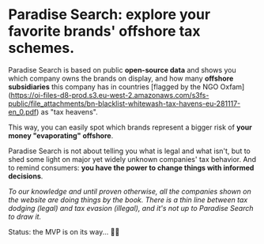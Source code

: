 # Paradise Search: explore your favorite brands' offshore tax schemes.

Paradise Search is based on public **open-source data** and shows you which company owns the brands on display, and how many **offshore subsidiaries** this company has in countries [flagged by the NGO Oxfam] (https://oi-files-d8-prod.s3.eu-west-2.amazonaws.com/s3fs-public/file_attachments/bn-blacklist-whitewash-tax-havens-eu-281117-en_0.pdf) as "tax heavens".

This way, you can easily spot which brands represent a bigger risk of **your money "evaporating" offshore**. 

Paradise Search is not about telling you what is legal and what isn't, but to shed some light on major yet widely unknown companies' tax behavior. And to remind consumers: **you have the power to change things with informed decisions**. 

_To our knowledge and until proven otherwise, all the companies shown on the website are doing things by the book. There is a thin line between tax dodging (legal) and tax evasion (illegal), and it's not up to Paradise Search to draw it._

Status: the MVP is on its way... 💸🚀
